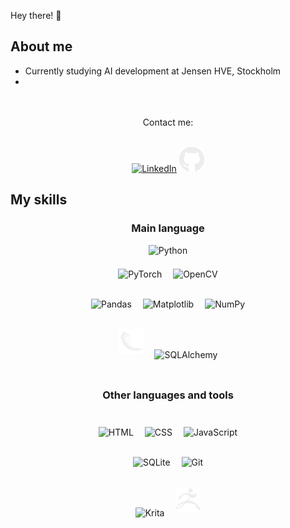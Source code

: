 Hey there! 👋

<!---
Lindayh/Lindayh is a ✨ special ✨ repository because its `README.md` (this file) appears on your GitHub profile.
You can click the Preview link to take a look at your changes.
--->

## About me 

- Currently studying AI development at Jensen HVE, Stockholm
- 

  <br>
  <br>

  <div align="center">
  Contact me:<br><br>
    
  <a href="https://www.linkedin.com/in/foglilinda/" target="_blank"><img src="https://upload.wikimedia.org/wikipedia/commons/f/f8/LinkedIn_icon_circle.svg" alt="LinkedIn" style="height:40px;"></a>
  <a href="https://github.com/Lindayh" target="_blank"><img src="svg/GitHub-Logo.wine.svg" alt="GitHub" style="height:40px;"></a>
  
  </div>

## My skills
<div align="center">

<!--
  ![Python](https://img.shields.io/badge/-Python-gold?logo=python) <br>
  ![Pandas](https://img.shields.io/badge/-Pandas-midnightblue?logo=pandas)
  ![Matplotlib](https://img.shields.io/badge/-Matplotlib-midnightblue?logo=https://cdn.jsdelivr.net/gh/devicons/devicon@latest/icons/pandas/pandas-original.svg)
  ![HTML](https://img.shields.io/badge/-HTML-royalblue?logo=html5)
  ![CSS](https://img.shields.io/badge/-CSS-darkred?logo=css3)
  ![JavaScript](https://img.shields.io/badge/-JavaScript-darkred?logo=JavaScript)
-->

### Main language

<img src="https://cdn.jsdelivr.net/gh/devicons/devicon@latest/icons/python/python-original.svg" alt="Python" style="height:65px" title="Python"><br>

<!-- <div style="display:flex; flex-direction: row; justify-content: center;">
<figure>
<img src="https://cdn.jsdelivr.net/gh/devicons/devicon@latest/icons/pytorch/pytorch-original.svg" alt="PyTorch" style="height:40px; padding:7px" title="PyTorch">
<figcaption>PyTorch</figcaption>
</figure>
<figure>
<img src="https://cdn.jsdelivr.net/gh/devicons/devicon@latest/icons/opencv/opencv-original.svg" alt="OpenCV" style="height:40px; padding:7px" title="OpenCV">
<figcaption>OpenCV</figcaption>
</figure>
</div> -->

<!-- ML -->
<img src="https://cdn.jsdelivr.net/gh/devicons/devicon@latest/icons/pytorch/pytorch-original.svg" alt="PyTorch" style="height:40px; padding:7px" title="PyTorch">
<img src="https://cdn.jsdelivr.net/gh/devicons/devicon@latest/icons/opencv/opencv-original.svg" alt="OpenCV" style="height:40px; padding:7px" title="OpenCV">
<br>
<br>

<!-- Data Visualization -->
<img src="https://cdn.jsdelivr.net/gh/devicons/devicon@latest/icons/pandas/pandas-original.svg" alt="Pandas" style="height:40px; padding:7px;" title="Pandas">
<img src="https://cdn.jsdelivr.net/gh/devicons/devicon@latest/icons/matplotlib/matplotlib-original.svg" alt="Matplotlib" style="height:40px; padding:7px;" title="Matplotlib">
<img src="https://cdn.jsdelivr.net/gh/devicons/devicon@latest/icons/numpy/numpy-original.svg" alt="NumPy" style="height:40px; padding:7px;" title="NumPy">
<br>
<br>

<!-- Backend -->
<img src="svg/flask-original.svg" alt="Flask" style="height:40px; padding:7px;" title="Flask">
<img src="https://cdn.jsdelivr.net/gh/devicons/devicon@latest/icons/sqlalchemy/sqlalchemy-original.svg" alt="SQLAlchemy" style="height:40px; padding:7px;" title="SQLALchemy">
<!-- <img src="" alt="" style="height:40px; padding:7px;" title=""> -->
<br>
<br>

### Other languages and tools
<br>
<img src="https://cdn.jsdelivr.net/gh/devicons/devicon@latest/icons/html5/html5-plain-wordmark.svg" alt="HTML" style="height:40px; padding:7px;" title="HTML">
<img src="https://cdn.jsdelivr.net/gh/devicons/devicon@latest/icons/css3/css3-plain-wordmark.svg" alt="CSS" style="height:40px; padding:7px;" title="CSS">
<img src="https://cdn.jsdelivr.net/gh/devicons/devicon@latest/icons/javascript/javascript-original.svg" alt="JavaScript" style="height:40px; padding:7px;" title="JavaScript">
<br><br>
<img src="https://cdn.jsdelivr.net/gh/devicons/devicon@latest/icons/sqlite/sqlite-original.svg" alt="SQLite" style="height:40px; padding:7px;" title="SQLite">
<img src="https://cdn.jsdelivr.net/gh/devicons/devicon@latest/icons/git/git-original.svg" alt="Git" style="height:40px; padding:7px;" title="Git">
<br><br>
<img src="https://upload.wikimedia.org/wikipedia/commons/3/31/Calligra_Krita_icon.svg" alt="Krita" style="height:40px; padding:7px;" title="Krita">
<img src="svg/zbrush.svg" alt="ZBrush" style="height:40px; padding:7px;" title="ZBrush">
<!-- <img src="" alt="" style="height:40px; padding:7px;" title=""> -->


</div>
